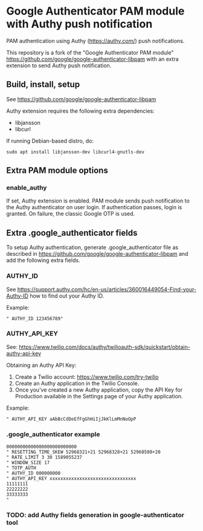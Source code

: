# Google Authenticator PAM module with Authy push notification

PAM authentication using Authy (https://authy.com/) push notifications.

This repository is a fork of the "Google Authenticator PAM module"
https://github.com/google/google-authenticator-libpam with an extra
extension to send Authy push notification.

## Build, install, setup
See https://github.com/google/google-authenticator-libpam

Authy extension requires the following extra dependencies:
- libjansson
- libcurl

If running Debian-based distro, do:
```
sudo apt install libjansson-dev libcurl4-gnutls-dev
```

## Extra PAM module options
### enable_authy
If set, Authy extension is enabled. PAM module sends push notification
to the Authy authenticator on user login. If authentication passes,
login is granted. On failure, the classic Google OTP is used.

## Extra .google_authenticator fields
To setup Authy authentication, generate .google_authenticator file as described
in https://github.com/google/google-authenticator-libpam and add the following
extra fields.

### AUTHY_ID
See https://support.authy.com/hc/en-us/articles/360016449054-Find-your-Authy-ID
how to find out your Authy ID.

Example:
```
" AUTHY_ID 123456789"
```
### AUTHY_API_KEY
See: https://www.twilio.com/docs/authy/twilioauth-sdk/quickstart/obtain-authy-api-key

Obtaining an Authy API Key:
1. Create a Twilio account: https://www.twilio.com/try-twilio
2. Create an Authy application in the Twilio Console.
3. Once you've created a new Authy application, copy the API Key for
Production available in the Settings page of your Authy application.

Example:
```
" AUTHY_API_KEY aAbBcCdDeEfFgGhHiIjJkKlLmMnNoOpP
```

### .google_authenticator example
```
00000000000000000000000000
" RESETTING_TIME_SKEW 52968321+21 52968328+21 52968508+20
" RATE_LIMIT 3 30 1589055237
" WINDOW_SIZE 17
" TOTP_AUTH
" AUTHY_ID 000000000
" AUTHY_API_KEY xxxxxxxxxxxxxxxxxxxxxxxxxxxxxxxx
11111111
22222222
33333333
"
```

### TODO: add Authy fields generation in google-authenticator tool
